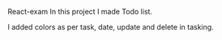 React-exam
In this project I made Todo list.

I added colors as per task, date, update and delete in tasking.
